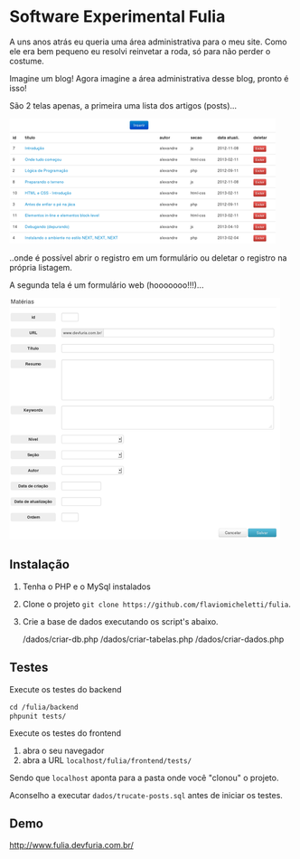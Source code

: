 # Software Experimental Fulia

A uns anos atrás eu queria uma área administrativa para o meu site. Como ele era bem pequeno eu resolvi
reinvetar a roda, só para não perder o costume.

Imagine um blog! Agora imagine a área administrativa desse blog, pronto é isso!

São 2 telas apenas, a primeira uma lista dos artigos (posts)...

![lista dos posts](https://github.com/flaviomicheletti/fulia/blob/master/telas/primeira-tela.png "lista dos artigos")

..onde é possível abrir o registro em um formulário ou deletar o registro na própria listagem.

A segunda tela é um formulário web (hooooooo!!!)...

![formulário](https://github.com/flaviomicheletti/fulia/blob/master/telas/segunda-tela.png "formulário web")



## Instalação

1. Tenha o PHP e o MySql instalados

2. Clone o projeto `git clone https://github.com/flaviomicheletti/fulia`.

3. Crie a base de dados executando os script's abaixo.

    /dados/criar-db.php
    /dados/criar-tabelas.php
    /dados/criar-dados.php



## Testes

Execute os testes do backend

    cd /fulia/backend
    phpunit tests/

Execute os testes do frontend

1. abra o seu navegador
2. abra a URL `localhost/fulia/frontend/tests/`

Sendo que `localhost` aponta para a pasta onde você "clonou" o projeto.

Aconselho a executar `dados/trucate-posts.sql` antes de iniciar os testes.



## Demo

http://www.fulia.devfuria.com.br/